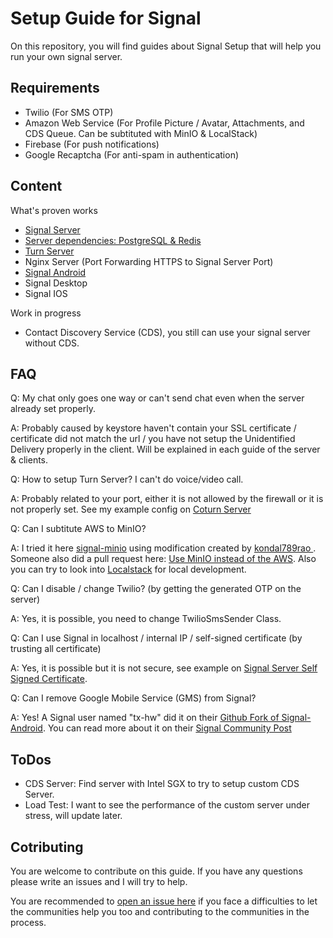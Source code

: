 # Setup Guide for Signal
On this repository, you will find guides about Signal Setup that will help you run your own signal server.

## Requirements
* Twilio (For SMS OTP)
* Amazon Web Service (For Profile Picture / Avatar, Attachments, and CDS Queue. Can be subtituted with MinIO & LocalStack)
* Firebase (For push notifications)
* Google Recaptcha (For anti-spam in authentication)

## Content
What's proven works
* [Signal Server](https://github.com/aqnouch/Setup-Guide/tree/master/signal-server)
* [Server dependencies: PostgreSQL & Redis](https://github.com/aqnouch/Setup-Guide/tree/master/signal-docker)
* [Turn Server](https://github.com/aqnouch/Setup-Guide/tree/master/turn-server)
* Nginx Server (Port Forwarding HTTPS to Signal Server Port)
* [Signal Android](https://github.com/aqnouch/Setup-Guide/tree/master/signal-android)
* Signal Desktop
* Signal IOS

Work in progress
* Contact Discovery Service (CDS), you still can use your signal server without CDS.

## FAQ
Q: My chat only goes one way or can't send chat even when the server already set properly.

A: Probably caused by keystore haven't contain your SSL certificate / certificate did not match the url / you have not setup the Unidentified Delivery properly in the client. Will be explained in each guide of the server & clients.

Q: How to setup Turn Server? I can't do voice/video call.

A: Probably related to your port, either it is not allowed by the firewall or it is not properly set. See my example config on <a href="https://github.com/madecanggih/Setup-Guide/tree/master/coturn-server">Coturn Server<a/>

Q: Can I subtitute AWS to MinIO?

A: I tried it here <a href="https://github.com/madecanggih/Setup-Guide/tree/master/signal-minio">signal-minio</a> using modification created by <a href="https://community.signalusers.org/t/amazon-s3-component-replacement-for-text-secure-server-local-installation/5375/18">kondal789rao
</a>. Someone also did a pull request here: <a href="https://github.com/signalapp/Signal-Server/pull/76">Use MinIO instead of the AWS</a>. Also you can try to look into <a href="https://github.com/localstack/localstack">Localstack</a> for local development.

Q: Can I disable / change Twilio? (by getting the generated OTP on the server)

A: Yes, it is possible, you need to change TwilioSmsSender Class.

Q: Can I use Signal in localhost / internal IP / self-signed certificate (by trusting all certificate)

A: Yes, it is possible but it is not secure, see example on <a href="https://github.com/madecanggih/Setup-Guide/tree/master/signal-server-self-signed-certificate">Signal Server Self Signed Certificate</a>.

Q: Can I remove Google Mobile Service (GMS) from Signal?

A: Yes! A Signal user named "tx-hw" did it on their <a href="https://github.com/tw-hx/Signal-Android/tree/4.60.5.0-FOSS">Github Fork of Signal-Android</a>. You can read more about it on their <a href="https://community.signalusers.org/t/ive-removed-gms-from-the-signal-website-build-its-now-completely-open-source/14382">Signal Community Post</a>

## ToDos

* CDS Server: Find server with Intel SGX to try to setup custom CDS Server.
* Load Test: I want to see the performance of the custom server under stress, will update later.

## Cotributing
You are welcome to contribute on this guide. If you have any questions please write an issues and I will try to help.

You are recommended to <a href="https://github.com/aqnouch/Setup-Guide/issues/new/choose">open an issue here</a> if you face a difficulties to let the communities help you too and contributing to the communities in the process.

